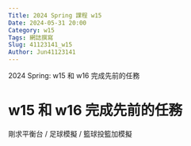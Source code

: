 ```yaml
---
Title: 2024 Spring 課程 w15
Date: 2024-05-31 20:00
Category: w15
Tags: 網誌撰寫
Slug: 41123141_w15
Author: Jun41123141
---
```


2024 Spring: w15 和 w16 完成先前的任務


<!-- PELICAN_END_SUMMARY -->

# w15 和 w16 完成先前的任務
剛求平衡台 / 足球模擬 / 籃球投籃加模擬
